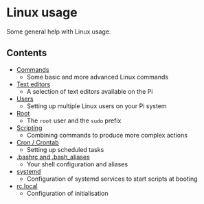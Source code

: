 # Linux usage

Some general help with Linux usage.

## Contents

- [Commands](./commands)
    - Some basic and more advanced Linux commands
- [Text editors](./text-editors)
    - A selection of text editors available on the Pi
- [Users](./users)
    - Setting up multiple Linux users on your Pi system
- [Root](./root)
    - The `root` user and the `sudo` prefix
- [Scripting](./scripting)
    - Combining commands to produce more complex actions
- [Cron / Crontab](./cron)
    - Setting up scheduled tasks
- [.bashrc and .bash_aliases](./bashrc)
    - Your shell configuration and aliases
- [systemd](./systemd)
    - Configuration of systemd services to start scripts at booting
- [rc.local](./rc-local)
    - Configuration of initialisation
